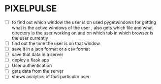 # PIXELPULSE

* [ ] to find out which window the user is on
  used pygetwindows for getting what is the active windows of the user  , also gets which file and what directory is the user working on and on which tab in which browser is the user currently
* [ ] find out the time the user is on that window
* [ ] save it in a json format or a csv format
* [ ] save that data in a server
* [ ] deploy a flask app
* [ ] User authentication
* [ ] gets data from the server
* [ ] shows analytics of that particular user
